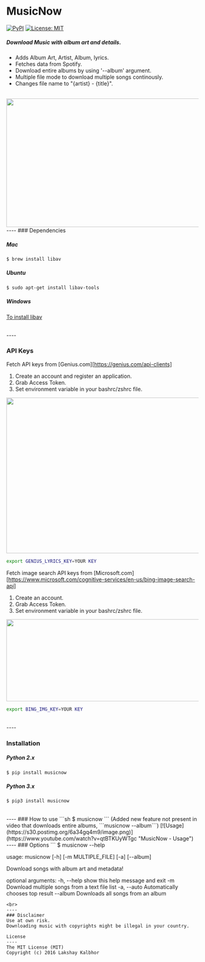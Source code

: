# MusicNow
[![PyPI](https://img.shields.io/pypi/pyversions/Django.svg)](https://pypi.python.org/pypi/musicnow)
[![License: MIT](https://img.shields.io/badge/License-MIT-yellow.svg)](LICENSE)
##### Download Music with album art and details.
* Adds Album Art, Artist, Album, lyrics.
* Fetches data from Spotify.
* Download entire albums by using '--album' argument.
* Multiple file mode to download multiple songs continously. 
* Changes file name to "{artist} - {title}".

<br>


<img src="https://s24.postimg.org/s14nonos5/Music_Repair_GIF.gif" width="800px" height="337px" />

<br>
----
### Dependencies

##### Mac

```sh
$ brew install libav
```


##### Ubuntu
```sh
$ sudo apt-get install libav-tools
```
##### Windows
[To install libav](https://github.com/NixOS/nixpkgs/issues/5236)

<br>
----


### API Keys 

Fetch API keys from [Genius.com][https://genius.com/api-clients]
1. Create an account and register an application. 
2. Grab Access Token.
3. Set environment variable in your bashrc/zshrc file.

<img src="https://s29.postimg.org/420tzead3/Genius_API.png" width="546px" height="408px" />
<br>

```sh 
export GENIUS_LYRICS_KEY=YOUR KEY 
```

Fetch image search API keys from [Microsoft.com][https://www.microsoft.com/cognitive-services/en-us/bing-image-search-api]
1. Create an account. 
2. Grab Access Token.
3. Set environment variable in your bashrc/zshrc file.

<img src="https://s29.postimg.org/yibo1if7r/Bing_Key.png" width="1159px" height="215px" />
<br> 

```sh
export BING_IMG_KEY=YOUR KEY 
```

<br>
----

### Installation

##### Python 2.x
```sh
$ pip install musicnow
```

##### Python 3.x
```sh
$ pip3 install musicnow
```
<br>
----
### How to use
```sh
$ musicnow
```
(Added new feature not present in video that downloads entire albums, ```musicnow --album```)
[![Usage](https://s30.postimg.org/6a34gq4m9/image.png)](https://www.youtube.com/watch?v=qtBTKUyWTgc "MusicNow - Usage")

<br>
----
### Options 
```
$ musicnow --help

usage: musicnow [-h] [-m MULTIPLE_FILE] [-a] [--album]

Download songs with album art and metadata!

optional arguments:
  -h, --help            show this help message and exit
  -m                    Download multiple songs from a text file list
  -a, --auto            Automatically chooses top result
  --album               Downloads all songs from an album
```
<br>
----
### Disclaimer
Use at own risk.
Downloading music with copyrights might be illegal in your country.

License
----
The MIT License (MIT)
Copyright (c) 2016 Lakshay Kalbhor

